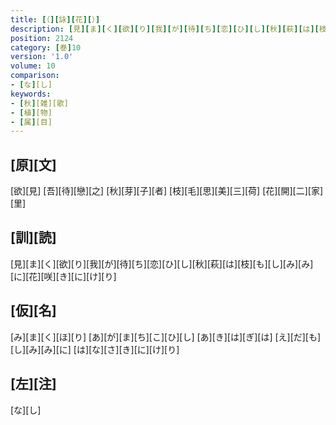 ```yaml
---
title: [（][詠][花][）]
description: [見][ま][く][欲][り][我][が][待][ち][恋][ひ][し][秋][萩][は][枝][も][し][み][み][に][花][咲][き][に][け][り]
position: 2124
category: [巻]10
version: '1.0'
volume: 10
comparison:
- [な][し]
keywords:
- [秋][雑][歌]
- [植][物]
- [属][目]
---
```


## [原][文]

[欲][見] [吾][待][戀][之] [秋][芽][子][者] [枝][毛][思][美][三][荷] [花][開][二][家][里]

## [訓][読]

[見][ま][く][欲][り][我][が][待][ち][恋][ひ][し][秋][萩][は][枝][も][し][み][み][に][花][咲][き][に][け][り]

## [仮][名]

[み][ま][く][ほ][り] [あ][が][ま][ち][こ][ひ][し] [あ][き][は][ぎ][は] [え][だ][も][し][み][み][に] [は][な][さ][き][に][け][り]

## [左][注]

[な][し]
